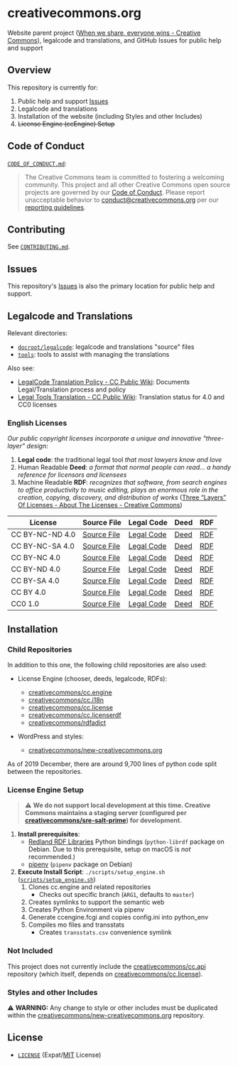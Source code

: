 # creativecommons.org

Website parent project ([When we share, everyone wins - Creative
Commons][ccorg]), legalcode and translations, and GitHub Issues for public
help and support

[ccorg]: https://creativecommons.org/


## Overview

This repository is currently for:
1. Public help and support [Issues][issues]
2. Legalcode and translations
3. Installation of the website (including Styles and other Includes)
4. ~~License Engine (ccEngine) Setup~~

[issues]: https://github.com/creativecommons/creativecommons.org/issues


## Code of Conduct

[`CODE_OF_CONDUCT.md`](CODE_OF_CONDUCT.md):
> The Creative Commons team is committed to fostering a welcoming community.
> This project and all other Creative Commons open source projects are governed
> by our [Code of Conduct][code_of_conduct]. Please report unacceptable
> behavior to [conduct@creativecommons.org](mailto:conduct@creativecommons.org)
> per our [reporting guidelines][reporting_guide].

[code_of_conduct]:https://opensource.creativecommons.org/community/code-of-conduct/
[reporting_guide]:https://opensource.creativecommons.org/community/code-of-conduct/enforcement/


## Contributing

See [`CONTRIBUTING.md`](CONTRIBUTING.md).


## Issues

This repository's [Issues][issues] is also the primary location for public help
and support.


## Legalcode and Translations

Relevant directories:
- [`docroot/legalcode`](docroot/legalcode/): legalcode and translations "source" files
- [`tools`](tools/): tools to assist with managing the translations

Also see:
- [LegalCode Translation Policy - CC Public Wiki][translatepolicy]: Documents
  Legal/Translation process and policy
- [Legal Tools Translation - CC Public Wiki][fourstatus]: Translation status
  for 4.0 and CC0 licenses

[translatepolicy]: https://wiki.creativecommons.org/wiki/Legal_Code_Translation_Policy
[fourstatus]: https://wiki.creativecommons.org/wiki/Legal_Tools_Translation


### English Licenses
*Our public copyright licenses incorporate a unique and innovative
"three-layer" design*:
1. **Legal code**: the traditional legal tool *that most lawyers know and love*
2. Human Readable **Deed**: *a format that normal people can read... a handy
   reference for licensors and licensees*
3. Machine Readable **RDF**: *recognizes that software, from search engines to
   office productivity to music editing, plays an enormous role in the
   creation, copying, discovery, and distribution of works*
([Three “Layers” Of Licenses - About The Licenses - Creative
Commons][threelayer])

[threelayer]: https://creativecommons.org/licenses/#layers

License | Source File | Legal Code | Deed | RDF
------- | ----------- | ---------- | ---- | ---
CC BY-NC-ND 4.0 | [Source File][cc-by-nc-nd-source] | [Legal Code][cc-by-nc-nd-legalcode] | [Deed][cc-by-nc-nd-deed] | [RDF][cc-by-nc-nd-rdf]
CC BY-NC-SA 4.0 | [Source File][cc-by-nc-sa-source] | [Legal Code][cc-by-nc-sa-legalcode] | [Deed][cc-by-nc-sa-deed] | [RDF][cc-by-nc-sa-rdf]
CC BY-NC 4.0 | [Source File][cc-by-nc-source] | [Legal Code][cc-by-nc-legalcode] | [Deed][cc-by-nc-deed] | [RDF][cc-by-nc-rdf]
CC BY-ND 4.0 | [Source File][cc-by-nd-source] | [Legal Code][cc-by-nd-legalcode] | [Deed][cc-by-nd-deed] | [RDF][cc-by-nd-rdf]
CC BY-SA 4.0 | [Source File][cc-by-sa-source] | [Legal Code][cc-by-sa-legalcode] | [Deed][cc-by-sa-deed] | [RDF][cc-by-sa-rdf]
CC BY 4.0 | [Source File][cc-by-source] | [Legal Code][cc-by-legalcode] | [Deed][cc-by-deed] | [RDF][cc-by-rdf]
CC0 1.0 | [Source File][cc-zero-source] | [Legal Code][cc-zero-legalcode] | [Deed][cc-zero-deed] | [RDF][cc-zero-rdf]

[cc-by-nc-nd-source]: docroot/legalcode/by-nc-nd_4.0.html
[cc-by-nc-nd-legalcode]: https://creativecommons.org/licenses/by-nc-nd/4.0/legalcode.en
[cc-by-nc-nd-deed]: https://creativecommons.org/licenses/by-nc-nd/4.0/deed.en
[cc-by-nc-nd-rdf]: https://creativecommons.org/licenses/by-nc-nd/4.0/rdf

[cc-by-nc-sa-source]: docroot/legalcode/by-nc-sa_4.0.html
[cc-by-nc-sa-legalcode]: https://creativecommons.org/licenses/by-nc-sa/4.0/legalcode.en
[cc-by-nc-sa-deed]: https://creativecommons.org/licenses/by-nc-sa/4.0/deed.en
[cc-by-nc-sa-rdf]: https://creativecommons.org/licenses/by-nc-sa/4.0/rdf

[cc-by-nc-source]: docroot/legalcode/by-nc_4.0.html
[cc-by-nc-legalcode]: https://creativecommons.org/licenses/by-nc/4.0/legalcode.en
[cc-by-nc-deed]: https://creativecommons.org/licenses/by-nc/4.0/deed.en
[cc-by-nc-rdf]: https://creativecommons.org/licenses/by-nc/4.0/rdf

[cc-by-nd-source]: docroot/legalcode/by-nd_4.0.html
[cc-by-nd-legalcode]: https://creativecommons.org/licenses/by-nd/4.0/legalcode.en
[cc-by-nd-deed]: https://creativecommons.org/licenses/by-nd/4.0/deed.en
[cc-by-nd-rdf]: https://creativecommons.org/licenses/by-nd/4.0/rdf

[cc-by-sa-source]: docroot/legalcode/by-sa_4.0.html
[cc-by-sa-legalcode]: https://creativecommons.org/licenses/by-sa/4.0/legalcode.en
[cc-by-sa-deed]: https://creativecommons.org/licenses/by-sa/4.0/deed.en
[cc-by-sa-rdf]: https://creativecommons.org/licenses/by-sa/4.0/rdf

[cc-by-source]: docroot/legalcode/by_4.0.html
[cc-by-legalcode]: https://creativecommons.org/licenses/by/4.0/legalcode.en
[cc-by-deed]: https://creativecommons.org/licenses/by/4.0/deed.en
[cc-by-rdf]: https://creativecommons.org/licenses/by/4.0/rdf

[cc-zero-source]: docroot/legalcode/zero_1.0.html
[cc-zero-legalcode]: https://creativecommons.org/publicdomain/zero/1.0/legalcode.en
[cc-zero-deed]: https://creativecommons.org/publicdomain/zero/1.0/deed.en
[cc-zero-rdf]: https://creativecommons.org/publicdomain/zero/1.0/rdf


## Installation


### Child Repositories

In addition to this one, the following child repositories are also used:

- License Engine (chooser, deeds, legalcode, RDFs):

  - [creativecommons/cc.engine][ccengine]
  - [creativecommons/cc.i18n][cci18n]
  - [creativecommons/cc.license][cclicense]
  - [creativecommons/cc.licenserdf][cclicenserdf]
  - [creativecommons/rdfadict][rdfadict]

- WordPress and styles:

  - [creativecommons/new-creativecommons.org][neworg]

[ccengine]: https://github.com/creativecommons/cc.engine
[cci18n]: https://github.com/creativecommons/cc.i18n
[cclicense]: https://github.com/creativecommons/cc.license
[cclicenserdf]: https://github.com/creativecommons/cc.licenserdf
[rdfadict]: https://github.com/creativecommons/rdfadict

As of 2019 December, there are around 9,700 lines of python code split between
the repositories.


### License Engine Setup

> :warning: **We do not support local development at this time. Creative
> Commons maintains a staging server (configured per
> [creativecommons/sre-salt-prime][sre-salt-prime]) for development.**

1. **Install prerequisites**:
   - [Redland RDF Libraries][redland] Python bindings (`python-librdf` package
     on Debian. Due to this prerequisite, setup on macOS is *not* recommended.)
   - [pipenv][pipenvdocs] (`pipenv` package on Debian)
2. **Execute Install Script**: `./scripts/setup_engine.sh`
   ([`scripts/setup_engine.sh`](scripts/setup_engine.sh))
   1. Clones cc.engine and related repositories
      - Checks out specific branch (`ARG1`, defaults to `master`)
   2. Creates symlinks to support the semantic web
   3. Creates Python Environment via pipenv
   4. Generate ccengine.fcgi and copies config.ini into python_env
   5. Compiles mo files and transstats
      - Creates `transstats.csv` convenience symlink

[sre-salt-prime]: https://github.com/creativecommons/sre-salt-prime
[pipenvdocs]:https://pipenv.readthedocs.io/en/latest/
[redland]: http://librdf.org/


### Not Included

This project does not currently include the [creativecommons/cc.api][ccapi]
repository (which itself, depends on [creativecommons/cc.license][cclicense]).

[ccapi]: https://github.com/creativecommons/cc.api


### Styles and other Includes

:warning: **WARNING:** Any change to style or other includes must be duplicated
within the [creativecommons/new-creativecommons.org][neworg] repository.

[neworg]: https://github.com/creativecommons/new-creativecommons.org


## License

- [`LICENSE`](LICENSE) (Expat/[MIT][mit] License)

[mit]: http://www.opensource.org/licenses/MIT "The MIT License | Open Source Initiative"
